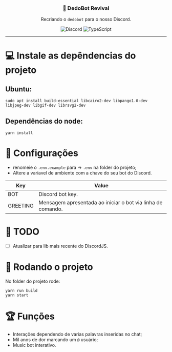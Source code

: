 <h3 align="center"> 🤖 DedoBot Revival </h3>
<div align="center">
  
  Recriando o `dedobot` para o nosso Discord.
  
</div>

<div align="center">
  
![Discord](https://img.shields.io/static/v1?label=Discord.js&message=@12.5.3&color=blue) 
![TypeScript](https://img.shields.io/static/v1?label=TypeScript&message=4.5.5&color=informational)
  
</div>
  
---

# 💻 Instale as depêndencias do projeto
## Ubuntu:
```
sudo apt install build-essential libcairo2-dev libpango1.0-dev libjpeg-dev libgif-dev librsvg2-dev
```
## Dependências do node:
```
yarn install
```
# 🔧 Configurações
- renomeie o `.env.example` para -> `.env` na folder do projeto;
- Altere a variavel de ambiente com a chave do seu bot do Discord. 

| Key  |  Value |
| ------------ | ------------ |
| BOT  |  Discord bot key. |
|  GREETING |  Mensagem apresentada ao iniciar o bot via linha de comando. |

# 🔴 TODO
- [ ] Atualizar para lib mais recente do DiscordJS.

# 🚀 Rodando o projeto
No folder do projeto rode:
```
yarn run build
yarn start
```

# 🏆 Funções
- Interações dependendo de varias palavras inseridas no chat;
- Mil anos de dor marcando um `@` usuário;
- Music bot interativo.
